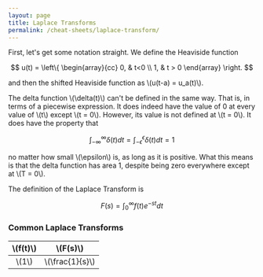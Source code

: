 ```yaml
---
layout: page
title: Laplace Transforms
permalink: /cheat-sheets/laplace-transform/
---
```


First, let's get some notation straight. We define the Heaviside function

$$ u(t) = \left\{
\begin{array}{cc}
0, & t<0 \\
1, & t > 0
\end{array}  \right.
$$

and then the shifted Heaviside function as \\(u(t-a) = u_a(t)\\).

The delta function \\(\delta(t)\\) can't be defined in the same way. That is, in terms of a piecewise expression. It does indeed have the value of 0 at every value of \\(t\\) except \\(t = 0\\). However, its value is not defined at \\(t = 0\\). It does have the property that 

$$\int_{-\infty}^\infty \delta(t) dt = \int_{-\epsilon}^\epsilon \delta(t) dt = 1$$

no matter how small \\(\epsilon\\) is, as long as it is positive. What this means is that the delta function has area 1, despite being zero everywhere except at \\(T = 0\\).

The definition of the Laplace Transform is 

$$ F(s) = \int_0^\infty f(t)e^{-st} dt$$


### Common Laplace Transforms

| \\(f(t)\\)|\\(F(s)\\)|
|:---:|:---:|
| \\(1\\) | \\(\frac{1}{s}\\)|

